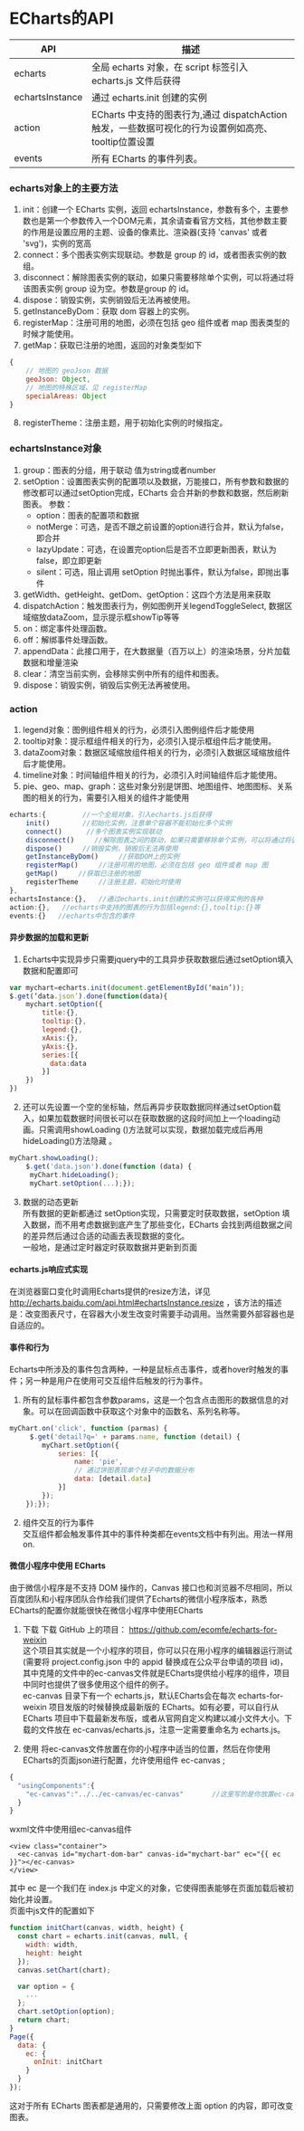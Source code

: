 # ECharts的API

| API | 描述 |
| ---- | ---- |
| echarts | 全局 echarts 对象，在 script 标签引入 echarts.js 文件后获得|
| echartsInstance | 通过 echarts.init 创建的实例 |
| action | ECharts 中支持的图表行为,通过 dispatchAction 触发，一些数据可视化的行为设置例如高亮、tooltip位置设置 |
| events | 所有 ECharts 的事件列表。 |


### echarts对象上的主要方法
1. init：创建一个 ECharts 实例，返回 echartsInstance，参数有多个，主要参数也是第一个参数传入一个DOM元素，其余请查看官方文档，其他参数主要的作用是设置应用的主题、设备的像素比、渲染器(支持 'canvas' 或者 'svg')，实例的宽高
2. connect：多个图表实例实现联动。参数是 group 的 id，或者图表实例的数组。
3. disconnect：解除图表实例的联动，如果只需要移除单个实例，可以将通过将该图表实例 group 设为空。参数是group 的 id。
4. dispose：销毁实例，实例销毁后无法再被使用。
5. getInstanceByDom：获取 dom 容器上的实例。
6. registerMap：注册可用的地图，必须在包括 geo 组件或者 map 图表类型的时候才能使用。
7. getMap：获取已注册的地图，返回的对象类型如下
```js
{
    // 地图的 geoJson 数据
    geoJson: Object,
    // 地图的特殊区域，见 registerMap
    specialAreas: Object
}
```
8. registerTheme：注册主题，用于初始化实例的时候指定。

### echartsInstance对象
1. group：图表的分组，用于联动    值为string或者number
2. setOption：设置图表实例的配置项以及数据，万能接口，所有参数和数据的修改都可以通过setOption完成，ECharts 会合并新的参数和数据，然后刷新图表。 参数：
    * option：图表的配置项和数据
    * notMerge：可选，是否不跟之前设置的option进行合并，默认为false，即合并
    * lazyUpdate：可选，在设置完option后是否不立即更新图表，默认为false，即立即更新
    * silent：可选，阻止调用 setOption 时抛出事件，默认为false，即抛出事件
3. getWidth、getHeight、getDom、getOption：这四个方法是用来获取
4. dispatchAction：触发图表行为，例如图例开关legendToggleSelect, 数据区域缩放dataZoom，显示提示框showTip等等
5. on：绑定事件处理函数。
6. off：解绑事件处理函数。
7. appendData：此接口用于，在大数据量（百万以上）的渲染场景，分片加载数据和增量渲染
8. clear：清空当前实例，会移除实例中所有的组件和图表。
9. dispose：销毁实例，销毁后实例无法再被使用。

### action
1. legend对象：图例组件相关的行为，必须引入图例组件后才能使用
2. tooltip对象：提示框组件相关的行为，必须引入提示框组件后才能使用。
3. dataZoom对象：数据区域缩放组件相关的行为，必须引入数据区域缩放组件后才能使用。
4. timeline对象：时间轴组件相关的行为，必须引入时间轴组件后才能使用。
5. pie、geo、map、graph：这些对象分别是饼图、地图组件、地图图标、关系图的相关的行为，需要引入相关的组件才能使用

```js
echarts:{         //一个全局对象，引入echarts.js后获得
    init()        //初始化实例，注意单个容器不能初始化多个实例
    connect()      //多个图表实例实现联动
    disconnect()     //解除图表之间的联动，如果只需要移除单个实例，可以将通过将该图表实例  group 设为空
    dispose()     //销毁实例，销毁后无法再使用
    getInstanceByDom()     //获取DOM上的实例
    registerMap()     //注册可用的地图，必须在包括 geo 组件或者 map 图					表类型的时候才能使用。
    getMap()     //获取已注册的地图
    registerTheme     //注册主题，初始化时使用
},
echartsInstance:{},   //通过echarts.init创建的实例可以获得实例的各种							属性
action:{},   //echarts中支持的图表的行为包括legend:{},tooltip:{}等
events:{}   //echarts中包含的事件
```



#### 异步数据的加载和更新
1. Echarts中实现异步只需要jquery中的工具异步获取数据后通过setOption填入数据和配置即可
```js
var mychart=echarts.init(document.getElementById(‘main’));
$.get(‘data.json’).done(function(data){
    mychart.setOption({
        title:{},
        tooltip:{},
        legend:{},
        xAxis:{},
        yAxis:{},
        series:[{
          data:data
        }]
    })
})
```
2. 还可以先设置一个空的坐标轴，然后再异步获取数据同样通过setOption载入，如果加载数据时间很长可以在获取数据的这段时间加上一个loading动画。只需调用showLoading ()方法就可以实现，数据加载完成后再用hideLoading()方法隐藏 。
```js
myChart.showLoading();
	$.get('data.json').done(function (data) {
   	 myChart.hideLoading();
   	 myChart.setOption(...);});
```
3. 数据的动态更新            
所有数据的更新都通过 setOption实现，只需要定时获取数据，setOption 填入数据，而不用考虑数据到底产生了那些变化，ECharts 会找到两组数据之间的差异然后通过合适的动画去表现数据的变化。                  
一般地，是通过定时器定时获取数据并更新到页面

#### echarts.js响应式实现
在浏览器窗口变化时调用Echarts提供的resize方法，详见 http://echarts.baidu.com/api.html#echartsInstance.resize ，该方法的描述是：改变图表尺寸，在容器大小发生改变时需要手动调用。当然需要外部容器也是自适应的。

#### 事件和行为
Echarts中所涉及的事件包含两种，一种是鼠标点击事件，或者hover时触发的事件；另一种是用户在使用可交互组件后触发的行为事件。
1. 所有的鼠标事件都包含参数params，这是一个包含点击图形的数据信息的对象。可以在回调函数中获取这个对象中的函数名、系列名称等。
```js
myChart.on('click', function (parmas) {
     $.get('detail?q=' + params.name, function (detail) {
        myChart.setOption({
            series: [{
                name: 'pie',
                // 通过饼图表现单个柱子中的数据分布
                data: [detail.data]
            }]
        });
    });});
```
2. 组件交互的行为事件             
交互组件都会触发事件其中的事件种类都在events文档中有列出。用法一样用on.





#### 微信小程序中使用 ECharts
由于微信小程序是不支持 DOM 操作的，Canvas 接口也和浏览器不尽相同，所以百度团队和小程序团队合作给我们提供了Echarts的微信小程序版本，熟悉ECharts的配置你就能很快在微信小程序中使用ECharts            

1. 下载
下载 GitHub 上的项目： https://github.com/ecomfe/echarts-for-weixin            
这个项目其实就是一个小程序的项目，你可以只在用小程序的编辑器运行测试(需要将 project.config.json 中的 appid 替换成在公众平台申请的项目 id)，其中克隆的文件中的ec-canvas文件就是ECharts提供给小程序的组件，项目中同时也提供了很多使用这个组件的例子。              
ec-canvas 目录下有一个 echarts.js，默认ECharts会在每次 echarts-for-weixin 项目发版的时候替换成最新版的 ECharts。如有必要，可以自行从 ECharts 项目中下载最新发布版，或者从官网自定义构建以减小文件大小。下载的文件放在 ec-canvas/echarts.js，注意一定需要重命名为 echarts.js。            

2. 使用
将ec-canvas文件放置在你的小程序中适当的位置，然后在你使用ECharts的页面json进行配置，允许使用组件 ec-canvas ;
```js
{
  "usingComponents":{
    "ec-canvas":"../../ec-canvas/ec-canvas"       //这里写的是你放置ec-canvas文件的位置
  }
}
```
wxml文件中使用组ec-canvas组件
```
<view class="container">
  <ec-canvas id="mychart-dom-bar" canvas-id="mychart-bar" ec="{{ ec }}"></ec-canvas>
</view>
```
其中 ec 是一个我们在 index.js 中定义的对象，它使得图表能够在页面加载后被初始化并设置。         
页面中js文件的配置如下
```js
function initChart(canvas, width, height) {
  const chart = echarts.init(canvas, null, {
    width: width,
    height: height
  });
  canvas.setChart(chart);

  var option = {
    ...
  };
  chart.setOption(option);
  return chart;
}
Page({
  data: {
    ec: {
      onInit: initChart
    }
  }
});
```
这对于所有 ECharts 图表都是通用的，只需要修改上面 option 的内容，即可改变图表。
